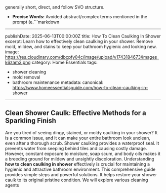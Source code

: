 
 generally short, direct, and follow SVO structure.
- **Precise Words:** Avoided abstract/complex terms mentioned in the prompt (e.```markdown
---
publishDate: 2025-06-13T00:00:00Z
title: How To Clean Caulking In Shower
excerpt: Learn how to effectively clean caulking in your shower. Remove mold, mildew, and stains to keep your bathroom hygienic and looking new.
image: https://res.cloudinary.com/dbcpfy04c/image/upload/v1743184673/images_k6zam3.png
category: Home Essentials
tags:
  - shower cleaning
  - mold removal
  - bathroom maintenance
metadata:
  canonical: https://www.homeessentialsguide.com/how-to-clean-caulking-in-shower
---

## Clean Shower Caulk: Effective Methods for a Sparkling Finish

Are you tired of seeing dingy, stained, or moldy caulking in your shower? It is a common issue, and it can make your entire bathroom look unclean, even after a thorough scrub. Shower caulking provides a waterproof seal. It prevents water from seeping behind tiles and causing costly damage. However, constant exposure to moisture, soap scum, and body oils makes it a breeding ground for mildew and unsightly discoloration. Understanding **how to clean caulking in shower** effectively is crucial for maintaining a hygienic and attractive bathroom environment. This comprehensive guide provides simple steps and powerful solutions. It helps restore your shower caulk to its original pristine condition. We will explore various cleaning agents